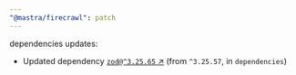 ```yaml
---
"@mastra/firecrawl": patch
---
```

dependencies updates:
  - Updated dependency [`zod@^3.25.65` ↗︎](https://www.npmjs.com/package/zod/v/3.25.65) (from `^3.25.57`, in `dependencies`)
